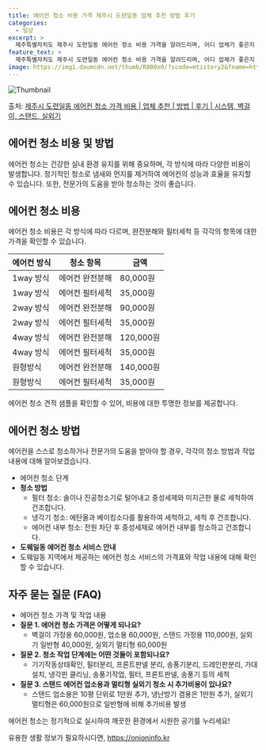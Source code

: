 ```yaml
---
title: 에어컨 청소 비용 가격 제주시 도련일동 업체 추천 방법 후기
categories:
  - 일상
excerpt: >
  제주특별자치도 제주시 도련일동 에어컨 청소 비용 가격을 알려드리며, 어디 업체가 좋은지 후기를 통해 알아보겠습니다. 현재 글에서는 시스템, 벽걸이, 스탠드, 실외기 각각에 대해 청소 비용이 나와 있으니 참고하시면 되겠습니다. 에어컨 분해 청소 방법 보기 👈 클릭셀프 에어컨 청소 방법 보기👈 클릭제주시 도련일동 에어컨 청소 비용시스템에어컨 방식클리닝방식금액1way 방식에어컨 완전분해80,000원1way 방식에어컨 필터세척35,000원2way 방식에어컨 완전분해90,000원2way 방식에어컨 필터세척35,000원4way 방식에어컨 완전분해120,000원4way 방식에어컨 필터세척35,000원원형방식에어컨 완전분해140,000원원형방식에어컨 필터세척35,000원에어컨 청소 견적 샘플 보기 👈 클릭에어컨 냄새의..
feature_text: >
  제주특별자치도 제주시 도련일동 에어컨 청소 비용 가격을 알려드리며, 어디 업체가 좋은지 후기를 통해 알아보겠습니다. 현재 글에서는 시스템, 벽걸이, 스탠드, 실외기 각각에 대해 청소 비용이 나와 있으니 참고하시면 되겠습니다. 에어컨 분해 청소 방법 보기 👈 클릭셀프 에어컨 청소 방법 보기👈 클릭제주시 도련일동 에어컨 청소 비용시스템에어컨 방식클리닝방식금액1way 방식에어컨 완전분해80,000원1way 방식에어컨 필터세척35,000원2way 방식에어컨 완전분해90,000원2way 방식에어컨 필터세척35,000원4way 방식에어컨 완전분해120,000원4way 방식에어컨 필터세척35,000원원형방식에어컨 완전분해140,000원원형방식에어컨 필터세척35,000원에어컨 청소 견적 샘플 보기 👈 클릭에어컨 냄새의..
image: https://img1.daumcdn.net/thumb/R800x0/?scode=mtistory2&fname=https%3A%2F%2Fblog.kakaocdn.net%2Fdn%2FbmqAyd%2FbtsHvXBGfbG%2F8kjCbh0suLu82infstNLr0%2Fimg.webp
---
```


![Thumbnail](https://img1.daumcdn.net/thumb/R800x0/?scode=mtistory2&fname=https%3A%2F%2Fblog.kakaocdn.net%2Fdn%2FbmqAyd%2FbtsHvXBGfbG%2F8kjCbh0suLu82infstNLr0%2Fimg.webp)

<p>출처: <a href="https://onioninfo.kr/entry/%EC%A0%9C%EC%A3%BC%EC%8B%9C-%EB%8F%84%EB%A0%A8%EC%9D%BC%EB%8F%99-%EC%97%90%EC%96%B4%EC%BB%A8-%EC%B2%AD%EC%86%8C-%EA%B0%80%EA%B2%A9-%EB%B9%84%EC%9A%A9-%EC%97%85%EC%B2%B4-%EC%B6%94%EC%B2%9C-%EB%B0%A9%EB%B2%95-%ED%9B%84%EA%B8%B0-%EC%8B%9C%EC%8A%A4%ED%85%9C-%EB%B2%BD%EA%B1%B8%EC%9D%B4-%EC%8A%A4%ED%83%A0%EB%93%9C-%EC%8B%A4%EC%99%B8%EA%B8%B0" rel="dofollow">제주시 도련일동 에어컨 청소 가격 비용 | 업체 추천 | 방법 | 후기 | 시스템, 벽걸이, 스탠드, 실외기</a> </p>

## 에어컨 청소 비용 및 방법

에어컨 청소는 건강한 실내 환경 유지를 위해 중요하며, 각 방식에 따라 다양한 비용이 발생합니다. 정기적인 청소로 냄새와 먼지를 제거하여
에어컨의 성능과 효율을 유지할 수 있습니다. 또한, 전문가의 도움을 받아 청소하는 것이 좋습니다.

## 에어컨 청소 비용

에어컨 청소 비용은 각 방식에 따라 다르며, 완전분해와 필터세척 등 각각의 항목에 대한 가격을 확인할 수 있습니다.

에어컨 방식 | 청소 항목 | 금액  
---|---|---  
1way 방식 | 에어컨 완전분해 | 80,000원  
1way 방식 | 에어컨 필터세척 | 35,000원  
2way 방식 | 에어컨 완전분해 | 90,000원  
2way 방식 | 에어컨 필터세척 | 35,000원  
4way 방식 | 에어컨 완전분해 | 120,000원  
4way 방식 | 에어컨 필터세척 | 35,000원  
원형방식 | 에어컨 완전분해 | 140,000원  
원형방식 | 에어컨 필터세척 | 35,000원  
  
에어컨 청소 견적 샘플을 확인할 수 있어, 비용에 대한 투명한 정보를 제공합니다.

## 에어컨 청소 방법

에어컨을 스스로 청소하거나 전문가의 도움을 받아야 할 경우, 각각의 청소 방법과 작업 내용에 대해 알아보겠습니다.

  * 에어컨 청소 단계
  * **청소 방법**
    * 필터 청소: 솔이나 진공청소기로 털어내고 중성세제와 미지근한 물로 세척하여 건조합니다.
    * 냉각기 청소: 에탄올과 베이킹소다를 활용하여 세척하고, 세척 후 건조합니다.
    * 에어컨 내부 청소: 전원 차단 후 중성세제로 에어컨 내부를 청소하고 건조합니다.
  * **도웨일동 에어컨 청소 서비스 안내**
  * 도웨일동 지역에서 제공하는 에어컨 청소 서비스의 가격표와 작업 내용에 대해 확인할 수 있습니다.

## 자주 묻는 질문 (FAQ)

  * 에어컨 청소 가격 및 작업 내용
  * **질문 1. 에어컨 청소 가격은 어떻게 되나요?**
    * 벽걸이 가정용 60,000원, 업소용 60,000원, 스탠드 가정용 110,000원, 실외기 일반형 40,000원, 실외기 멀티형 60,000원
  * **질문 2. 청소 작업 단계에는 어떤 것들이 포함되나요?**
    * 기기작동상태확인, 필터분리, 프론트판넬 분리, 송풍기분리, 드레인판분리, 가대설치, 냉각핀 클리닝, 송풍기작업, 필터, 프론트판넬, 송풍기 등의 세척
  * **질문 3. 스탠드 에어컨 업소용과 멀티형 실외기 청소 시 추가비용이 있나요?**
    * 스탠드 업소용은 10평 단위로 1만원 추가, 냉난방기 겸용은 1만원 추가, 실외기 멀티형은 60,000원으로 일반형에 비해 추가비용 발생

에어컨 청소는 정기적으로 실시하여 깨끗한 환경에서 시원한 공기를 누리세요!

 

유용한 생활 정보가 필요하시다면, <a href="https://onioninfo.kr" rel="dofollow">https://onioninfo.kr</a>


